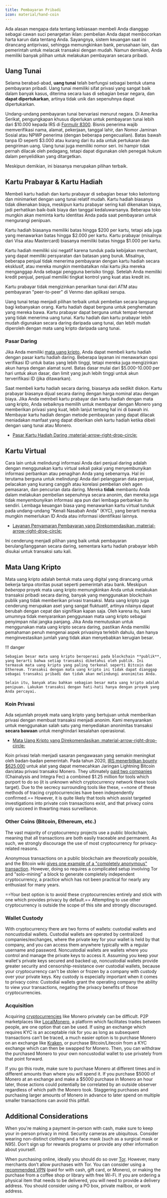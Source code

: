 ```yaml
---
title: Pembayaran Pribadi
icon: material/hand-coin
---
```


Ada alasan mengapa data tentang kebiasaan membeli Anda dianggap sebagai cawan suci penargetan iklan: pembelian Anda dapat membocorkan harta karun data tentang Anda. Sayangnya, sistem keuangan saat ini dirancang antiprivasi, sehingga memungkinkan bank, perusahaan lain, dan pemerintah untuk melacak transaksi dengan mudah. Namun demikian, Anda memiliki banyak pilihan untuk melakukan pembayaran secara pribadi.

## Uang Tunai

Selama berabad-abad, **uang tunai** telah berfungsi sebagai bentuk utama pembayaran pribadi. Uang tunai memiliki sifat privasi yang sangat baik dalam banyak kasus, diterima secara luas di sebagian besar negara, dan **dapat dipertukarkan**, artinya tidak unik dan sepenuhnya dapat dipertukarkan.

Undang-undang pembayaran tunai bervariasi menurut negara. Di Amerika Serikat, pengungkapan khusus diperlukan untuk pembayaran tunai lebih dari $10.000 kepada IRS di [Formulir 8300](https://www.irs.gov/businesses/small-businesses-self-employed/form-8300-and-reporting-cash-payments-of-over-10000). Bisnis penerima wajib memverifikasi nama, alamat, pekerjaan, tanggal lahir, dan Nomor Jaminan Sosial atau NPWP penerima (dengan beberapa pengecualian). Batas bawah tanpa ID seperti $3.000 atau kurang dari itu ada untuk pertukaran dan pengiriman uang. Uang tunai juga memiliki nomor seri. Ini hampir tidak pernah dilacak oleh pedagang, tetapi dapat digunakan oleh penegak hukum dalam penyelidikan yang ditargetkan.

Meskipun demikian, ini biasanya merupakan pilihan terbaik.

## Kartu Prabayar & Kartu Hadiah

Membeli kartu hadiah dan kartu prabayar di sebagian besar toko kelontong dan minimarket dengan uang tunai relatif mudah. Kartu hadiah biasanya tidak dikenakan biaya, meskipun kartu prabayar sering kali dikenakan biaya, jadi perhatikan baik-baik biaya dan tanggal kedaluwarsanya. Beberapa toko mungkin akan meminta kartu identitas Anda pada saat pembayaran untuk mengurangi penipuan.

Kartu hadiah biasanya memiliki batas hingga $200 per kartu, tetapi ada juga yang menawarkan batas hingga $2.000 per kartu. Kartu prabayar (misalnya: dari Visa atau Mastercard) biasanya memiliki batas hingga $1.000 per kartu.

Kartu hadiah memiliki sisi negatif karena tunduk pada kebijakan merchant, yang dapat memiliki persyaratan dan batasan yang buruk. Misalnya, beberapa penjual tidak menerima pembayaran dengan kartu hadiah secara eksklusif, atau mereka mungkin membatalkan nilai kartu jika mereka menganggap Anda sebagai pengguna berisiko tinggi. Setelah Anda memiliki kredit penjual, penjual memiliki tingkat kontrol yang kuat atas kredit ini.

Kartu prabayar tidak mengizinkan penarikan tunai dari ATM atau pembayaran "peer-to-peer" di Venmo dan aplikasi serupa.

Uang tunai tetap menjadi pilihan terbaik untuk pembelian secara langsung bagi kebanyakan orang. Kartu hadiah dapat berguna untuk penghematan yang mereka bawa. Kartu prabayar dapat berguna untuk tempat-tempat yang tidak menerima uang tunai. Kartu hadiah dan kartu prabayar lebih mudah digunakan secara daring daripada uang tunai, dan lebih mudah diperoleh dengan mata uang kripto daripada uang tunai.

### Pasar Daring

Jika Anda memiliki [mata uang kripto](../cryptocurrency.md), Anda dapat membeli kartu hadiah dengan pasar kartu hadiah daring. Beberapa layanan ini menawarkan opsi verifikasi ID untuk batas yang lebih tinggi, tetapi mereka juga mengizinkan akun hanya dengan alamat surel. Batas dasar mulai dari $5.000-10.000 per hari untuk akun dasar, dan limit yang jauh lebih tinggi untuk akun terverifikasi ID (jika ditawarkan).

Saat membeli kartu hadiah secara daring, biasanya ada sedikit diskon. Kartu prabayar biasanya dijual secara daring dengan harga nominal atau dengan biaya. Jika Anda membeli kartu prabayar dan kartu hadiah dengan mata uang kripto, Anda sebaiknya memilih untuk membayar dengan Monero yang memberikan privasi yang kuat, lebih lanjut tentang hal ini di bawah ini. Membayar kartu hadiah dengan metode pembayaran yang dapat dilacak meniadakan manfaat yang dapat diberikan oleh kartu hadiah ketika dibeli dengan uang tunai atau Monero.

- [Pasar Kartu Hadiah Daring :material-arrow-right-drop-circle:](../financial-services.md#gift-card-marketplaces)

## Kartu Virtual

Cara lain untuk melindungi informasi Anda dari penjual daring adalah dengan menggunakan kartu virtual sekali pakai yang menyembunyikan informasi perbankan atau penagihan Anda yang sebenarnya. Hal ini terutama berguna untuk melindungi Anda dari pelanggaran data penjual, pelacakan yang kurang canggih atau korelasi pembelian oleh agen pemasaran, dan pencurian data daring. Mereka **tidak** membantu Anda dalam melakukan pembelian sepenuhnya secara anonim, dan mereka juga tidak menyembunyikan informasi apa pun dari lembaga perbankan itu sendiri. Lembaga keuangan biasa yang menawarkan kartu virtual tunduk pada undang-undang "Kenali Nasabah Anda" (KYC), yang berarti mereka mungkin memerlukan ID Anda atau informasi identifikasi lainnya.

- [Layanan Penyamaran Pembayaran yang Direkomendasikan :material-arrow-right-drop-circle:](../financial-services.md#payment-masking-services)

Ini cenderung menjadi pilihan yang baik untuk pembayaran berulang/langganan secara daring, sementara kartu hadiah prabayar lebih disukai untuk transaksi satu kali.

## Mata Uang Kripto

Mata uang kripto adalah bentuk mata uang digital yang dirancang untuk bekerja tanpa otoritas pusat seperti pemerintah atau bank. Meskipun *beberapa* proyek mata uang kripto memungkinkan Anda untuk melakukan transaksi pribadi secara daring, banyak yang menggunakan blockchain publik yang tidak memberikan privasi transaksi. Mata uang kripto juga cenderung merupakan aset yang sangat fluktuatif, artinya nilainya dapat berubah dengan cepat dan signifikan kapan saja. Oleh karena itu, kami umumnya tidak menyarankan penggunaan mata uang kripto sebagai penyimpan nilai jangka panjang. Jika Anda memutuskan untuk menggunakan mata uang kripto secara daring, pastikan Anda memiliki pemahaman penuh mengenai aspek privasinya terlebih dahulu, dan hanya menginvestasikan jumlah yang tidak akan menyebabkan kerugian besar.

!!! danger

    Sebagian besar mata uang kripto beroperasi pada blockchain **publik**, yang berarti bahwa setiap transaksi diketahui oleh publik. Ini termasuk mata uang kripto yang paling terkenal seperti Bitcoin dan Ethereum. Transaksi dengan mata uang kripto ini tidak dapat dianggap sebagai transaksi pribadi dan tidak akan melindungi anonimitas Anda.
    
    Selain itu, banyak atau bahkan sebagian besar mata uang kripto adalah penipuan. Lakukan transaksi dengan hati-hati hanya dengan proyek yang Anda percayai.

### Koin Privasi

Ada sejumlah proyek mata uang kripto yang bertujuan untuk memberikan privasi dengan membuat transaksi menjadi anonim. Kami menyarankan untuk menggunakan salah satu yang menyediakan anonimitas transaksi **secara bawaan** untuk menghindari kesalahan operasional.

- [Mata Uang Kripto yang Direkomendasikan :material-arrow-right-drop-circle:](../cryptocurrency.md#coins)

Koin privasi telah menjadi sasaran pengawasan yang semakin meningkat oleh badan-badan pemerintah. Pada tahun 2020, [IRS menerbitkan bounty $625,000](https://www.forbes.com/sites/kellyphillipserb/2020/09/14/irs-will-pay-up-to-625000-if-you-can-crack-monero-other-privacy-coins/?sh=2e9808a085cc) untuk alat yang dapat memecahkan Jaringan Lightning Bitcoin dan/atau privasi transaksi Monero. They ultimately [paid two companies](https://sam.gov/opp/5ab94eae1a8d422e88945b64181c6018/view) (Chainalysis and Integra Fec) a combined $1.25 million for tools which purport to do so (it is unknown which cryptocurrency network these tools target). Due to the secrecy surrounding tools like these, ==none of these methods of tracing cryptocurrencies have been independently confirmed.== However, it is quite likely that tools which assist targeted investigations into private coin transactions exist, and that privacy coins only succeed in thwarting mass surveillance.

### Other Coins (Bitcoin, Ethereum, etc.)

The vast majority of cryptocurrency projects use a public blockchain, meaning that all transactions are both easily traceable and permanent. As such, we strongly discourage the use of most cryptocurrency for privacy-related reasons.

Anonymous transactions on a public blockchain are *theoretically* possible, and the Bitcoin wiki [gives one example of a "completely anonymous" transaction](https://en.bitcoin.it/wiki/Privacy#Example_-_A_perfectly_private_donation). However, doing so requires a complicated setup involving Tor and "solo-mining" a block to generate completely independent cryptocurrency, a practice which has not been practical for nearly any enthusiast for many years.

==Your best option is to avoid these cryptocurrencies entirely and stick with one which provides privacy by default.== Attempting to use other cryptocurrency is outside the scope of this site and strongly discouraged.

### Wallet Custody

With cryptocurrency there are two forms of wallets: custodial wallets and noncustodial wallets. Custodial wallets are operated by centralized companies/exchanges, where the private key for your wallet is held by that company, and you can access them anywhere typically with a regular username and password. Noncustodial wallets are wallets where you control and manage the private keys to access it. Assuming you keep your wallet's private keys secured and backed up, noncustodial wallets provide greater security and censorship-resistance over custodial wallets, because your cryptocurrency can't be stolen or frozen by a company with custody over your private keys. Key custody is especially important when it comes to privacy coins: Custodial wallets grant the operating company the ability to view your transactions, negating the privacy benefits of those cryptocurrencies.

### Acquisition

Acquiring [cryptocurrencies](../cryptocurrency.md) like Monero privately can be difficult. P2P marketplaces like [LocalMonero](https://localmonero.co/), a platform which facilitates trades between people, are one option that can be used. If using an exchange which requires KYC is an acceptable risk for you as long as subsequent transactions can't be traced, a much easier option is to purchase Monero on an exchange like [Kraken](https://kraken.com/), or purchase Bitcoin/Litecoin from a KYC exchange which can then be swapped for Monero. Then, you can withdraw the purchased Monero to your own noncustodial wallet to use privately from that point forward.

If you go this route, make sure to purchase Monero at different times and in different amounts than where you will spend it. If you purchase $5000 of Monero at an exchange and make a $5000 purchase in Monero an hour later, those actions could potentially be correlated by an outside observer regardless of which path the Monero took. Staggering purchases and purchasing larger amounts of Monero in advance to later spend on multiple smaller transactions can avoid this pitfall.

## Additional Considerations

When you're making a payment in-person with cash, make sure to keep your in-person privacy in mind. Security cameras are ubiquitous. Consider wearing non-distinct clothing and a face mask (such as a surgical mask or N95). Don’t sign up for rewards programs or provide any other information about yourself.

When purchasing online, ideally you should do so over [Tor](tor-overview.md). However, many merchants don’t allow purchases with Tor. You can consider using a [recommended VPN](../vpn.md) (paid for with cash, gift card, or Monero), or making the purchase from a coffee shop or library with free Wi-Fi. If you are ordering a physical item that needs to be delivered, you will need to provide a delivery address. You should consider using a PO box, private mailbox, or work address.
